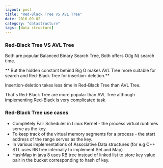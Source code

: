 ```yaml
---
layout: post
title: "Red-Black Tree VS AVL Tree"
date: 2016-09-02
category: "datastructure" 
tags: [data structure]
---
```


### Red-Black Tree VS AVL Tree

Both are popular Balanced Binary Search Tree, Both offers O(lg N) search time. 

** But the hidden constant behind Big O makes AVL Tree more suitable for search and Red-Black Tree for insertion-deletion.** 

Insertion-deletion takes less time in Red-Black Tree than AVL Tree. 

That's Red-Black Tree are more popular than AVL Tree although implementing Red-Black is very complicated task.

### Red-Black Tree use cases

* Completely Fair Scheduler in Linux Kernel - the process virtual runtimes serve as the key.
* To keep track of the virtual memory segments for a process - the start address of the range serves as the key. 
* In various implementations of Associative Data structures (for e.g C++ STL uses RB tree internally to implement Set and Map)
* HashMap in java 8 uses RB tree instead of linked list to store key value pair in the bucket corresponding to hash of key.
